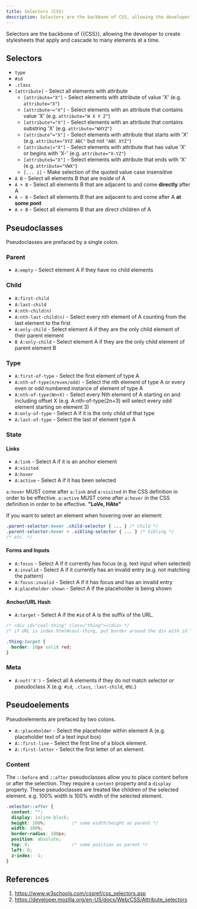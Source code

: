 ```yaml
---
title: Selectors (CSS)
description: Selectors are the backbone of CSS, allowing the developer to create stylesheets that apply and cascade to many elements at a time.
---
```


Selectors are the backbone of {{CSS}}, allowing the developer to create stylesheets that apply and cascade to many elements at a time.

## Selectors

- `type`
- `#id`
- `.class`
- `[attribute]` - Select all elements with attribute
  - `[attribute="X"]` - Select elements with attribute of value 'X' (e.g. `attribute="X"`)
  - `[attribute~="X"]` - Select elements with an attribute that contains value 'X' (e.g. `attribute="W X Y Z"`)
  - `[attribute*="X"]` - Select elements with an attribute that contains substring 'X' (e.g. `attribute="WXYZ"`)
  - `[attribute^="X"]` - Select elements with attribute that starts with 'X' (e.g. `attribute="XYZ ABC"` but not `"ABC XYZ"`)
  - `[attribute|="X"]` - Select elements with attribute that has value 'X' or begins with 'X-' (e.g. `attribute="X-YZ"`)
  - `[attribute$="X"]` - Select elements with attribute that ends with 'X' (e.g. `attribute="VWX"`)
  - `[... i]` - Make selection of the quoted value case insensitive
- `A B` - Select all elements B that are inside of A
- `A + B` - Select all elements B that are adjacent to and come **directly** after A
- `A ~ B` - Select all elements B that are adjacent to and come after A **at some pont**
- `A > B` - Select all elements B that are direct children of A

## Pseudoclasses

Pseudoclasses are prefaced by a single colon.

### Parent

- `A:empty` - Select element A if they have no child elements

### Child

- `A:first-child`
- `A:last-child`
- `A:nth-child(n)`
- `A:nth-last-child(n)` - Select every nth element of A counting from the last element to the first
- `A:only-child` - Select element A if they are the only child element of their parent element
- `B A:only-child` - Select element A if they are the only child element of parent element B

### Type

- `A:first-of-type` - Select the first element of type A
- `A:nth-of-type(n/even/odd)` - Select the nth element of type A or every even or odd numbered instance of element of type A
- `A:nth-of-type(Nn+X)` - Select every Nth element of A starting on and including offset X (e.g. A:nth-of-type(2n+3) will select every odd element starting on element 3)
- `A:only-of-type` - Select A if it is the only child of that type
- `A:last-of-type` - Select the last of element type A

### State

#### Links

- `A:link` - Select A if it is an anchor element
- `A:visited`
- `A:hover`
- `A:active` - Select A if it has been selected

`a:hover` MUST come after `a:link` and `a:visited` in the CSS definition in order to be effective. `a:active` MUST come after `a:hover` in the CSS definition in order to be effective. **"LoVe, HAte"**

If you want to select an element when hovering over an element:

```css
.parent-selector:hover .child-selector { ... } /* Child */
.parent-selector:hover + .sibling-selector { ... } /* Sibling */
/* etc. */
```

#### Forms and Inputs

- `A:focus` - Select A if it currently has focus (e.g. text input when selected)
- `A:invalid` - Select A if it currently has an invalid entry (e.g. not matching the pattern)
- `A:focus:invalid` - Select A if it has focus and has an invalid entry
- `A:placeholder-shown` - Select A if the placeholder is being shown

#### Anchor/URL Hash

- `A:target` - Select A if the `#id` of A is the suffix of the URL.

```css
/* <div id="cool-thing" class="thing"></div> */
/* if URL is index.html#cool-thing, put border around the div with id "cool-thing" */

.thing:target {
  border: 10px solid red;
}
```

### Meta

- `A:not('X')` - Select all A elements if they do not match selector or pseudoclass X (e.g. `#id`, `.class`, `:last-child`, etc.)

## Pseudoelements

Pseudoelements are prefaced by two colons.

- `A::placeholder` - Select the placeholder within element A (e.g. placeholder text of a text input box)
- `A::first-line` - Select the first line of a block element.
- `A::first-letter` - Select the first letter of an element.

### Content

The `::before` and `::after` pseudoclasses allow you to place content before or after the selection. They require a `content` property and a `display` property. These pseudoclasses are treated like children of the selected element. e.g. 100% width is 100% width of the selected element.

```css
.selector::after {
  content: "";
  display: inline-block;
  height: 100%;          /* same width/height as parent */
  width: 100%;
  border-radius: 100px;
  position: absolute;
  top: 0;                /* same position as parent */
  left: 0;
  z-index: -1;
}
```

## References

1. https://www.w3schools.com/cssref/css_selectors.asp
2. https://developer.mozilla.org/en-US/docs/Web/CSS/Attribute_selectors